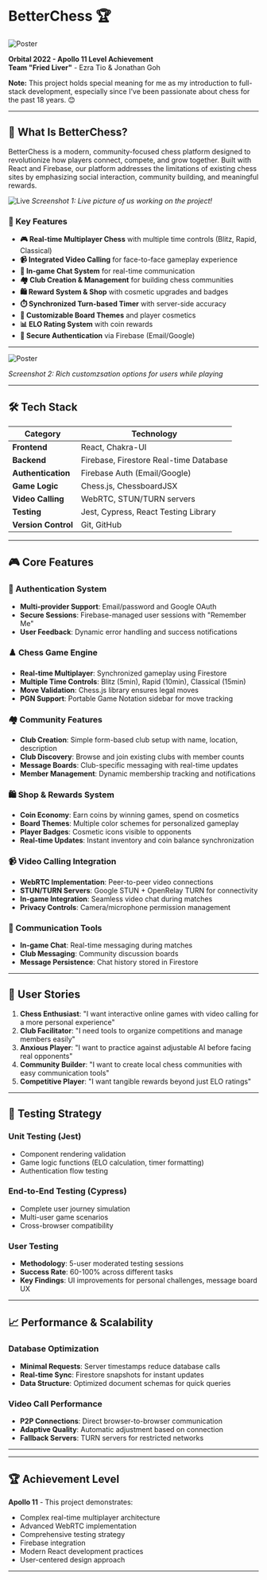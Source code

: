 # BetterChess 🏆

 ![Poster](docs/images/poster.png)

**Orbital 2022 - Apollo 11 Level Achievement**  
**Team "Fried Liver"** - Ezra Tio & Jonathan Goh

**Note:** This project holds special meaning for me as my introduction to full-stack development, especially since I’ve been passionate about chess for the past 18 years. 😊

---

## 🎯 What Is BetterChess?

BetterChess is a modern, community-focused chess platform designed to revolutionize how players connect, compete, and grow together. Built with React and Firebase, our platform addresses the limitations of existing chess sites by emphasizing social interaction, community building, and meaningful rewards.




 ![Live](docs/images/live-session.png)
*Screenshot 1: Live picture of us working on the project!*

### 🌟 Key Features

- **🎮 Real-time Multiplayer Chess** with multiple time controls (Blitz, Rapid, Classical)
- **📹 Integrated Video Calling** for face-to-face gameplay experience
- **💬 In-game Chat System** for real-time communication
- **🏘️ Club Creation & Management** for building chess communities
- **🛍️ Reward System & Shop** with cosmetic upgrades and badges
- **⏱️ Synchronized Turn-based Timer** with server-side accuracy
- **🎨 Customizable Board Themes** and player cosmetics
- **📊 ELO Rating System** with coin rewards
- **🔐 Secure Authentication** via Firebase (Email/Google)

---

 ![Poster](docs/images/multiple-themes.png)

*Screenshot 2: Rich customzsation options for users while playing*

---

## 🛠️ Tech Stack

| Category | Technology |
|----------|------------|
| **Frontend** | React, Chakra-UI |
| **Backend** | Firebase, Firestore Real-time Database |
| **Authentication** | Firebase Auth (Email/Google) |
| **Game Logic** | Chess.js, ChessboardJSX |
| **Video Calling** | WebRTC, STUN/TURN servers |
| **Testing** | Jest, Cypress, React Testing Library |
| **Version Control** | Git, GitHub |


---

## 🎮 Core Features

### 🔐 Authentication System
- **Multi-provider Support**: Email/password and Google OAuth
- **Secure Sessions**: Firebase-managed user sessions with "Remember Me"
- **User Feedback**: Dynamic error handling and success notifications

### ♟️ Chess Game Engine
- **Real-time Multiplayer**: Synchronized gameplay using Firestore
- **Multiple Time Controls**: Blitz (5min), Rapid (10min), Classical (15min)
- **Move Validation**: Chess.js library ensures legal moves
- **PGN Support**: Portable Game Notation sidebar for move tracking

### 🏘️ Community Features
- **Club Creation**: Simple form-based club setup with name, location, description
- **Club Discovery**: Browse and join existing clubs with member counts
- **Message Boards**: Club-specific messaging with real-time updates
- **Member Management**: Dynamic membership tracking and notifications

### 🛍️ Shop & Rewards System
- **Coin Economy**: Earn coins by winning games, spend on cosmetics
- **Board Themes**: Multiple color schemes for personalized gameplay
- **Player Badges**: Cosmetic icons visible to opponents
- **Real-time Updates**: Instant inventory and coin balance synchronization

### 📹 Video Calling Integration
- **WebRTC Implementation**: Peer-to-peer video connections
- **STUN/TURN Servers**: Google STUN + OpenRelay TURN for connectivity
- **In-game Integration**: Seamless video chat during matches
- **Privacy Controls**: Camera/microphone permission management

### 💬 Communication Tools
- **In-game Chat**: Real-time messaging during matches
- **Club Messaging**: Community discussion boards
- **Message Persistence**: Chat history stored in Firestore


--- 

## 🎯 User Stories

1. **Chess Enthusiast**: "I want interactive online games with video calling for a more personal experience"
2. **Club Facilitator**: "I need tools to organize competitions and manage members easily"
3. **Anxious Player**: "I want to practice against adjustable AI before facing real opponents"
4. **Community Builder**: "I want to create local chess communities with easy communication tools"
5. **Competitive Player**: "I want tangible rewards beyond just ELO ratings"

---

## 🧪 Testing Strategy

### Unit Testing (Jest)
- Component rendering validation
- Game logic functions (ELO calculation, timer formatting)
- Authentication flow testing

### End-to-End Testing (Cypress)
- Complete user journey simulation
- Multi-user game scenarios
- Cross-browser compatibility

### User Testing
- **Methodology**: 5-user moderated testing sessions
- **Success Rate**: 60-100% across different tasks
- **Key Findings**: UI improvements for personal challenges, message board UX

---

## 📈 Performance & Scalability

### Database Optimization
- **Minimal Requests**: Server timestamps reduce database calls
- **Real-time Sync**: Firestore snapshots for instant updates
- **Data Structure**: Optimized document schemas for quick queries

### Video Call Performance
- **P2P Connections**: Direct browser-to-browser communication
- **Adaptive Quality**: Automatic adjustment based on connection
- **Fallback Servers**: TURN servers for restricted networks

---

---

## 🏆 Achievement Level

**Apollo 11** - This project demonstrates:
- Complex real-time multiplayer architecture
- Advanced WebRTC implementation
- Comprehensive testing strategy
- Firebase integration
- Modern React development practices
- User-centered design approach

---

